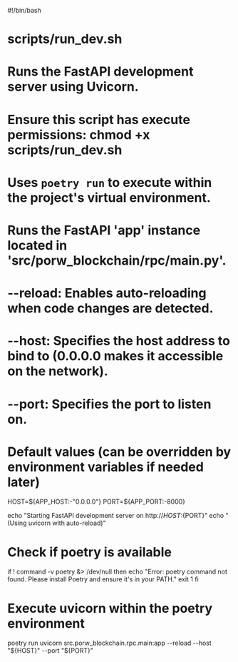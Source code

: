 #!/bin/bash

# scripts/run_dev.sh
# Runs the FastAPI development server using Uvicorn.
#
# Ensure this script has execute permissions: chmod +x scripts/run_dev.sh
#
# Uses `poetry run` to execute within the project's virtual environment.
# Runs the FastAPI 'app' instance located in 'src/porw_blockchain/rpc/main.py'.
# --reload: Enables auto-reloading when code changes are detected.
# --host:   Specifies the host address to bind to (0.0.0.0 makes it accessible on the network).
# --port:   Specifies the port to listen on.

# Default values (can be overridden by environment variables if needed later)
HOST=${APP_HOST:-"0.0.0.0"}
PORT=${APP_PORT:-8000}

echo "Starting FastAPI development server on http://${HOST}:${PORT}"
echo "(Using uvicorn with auto-reload)"

# Check if poetry is available
if ! command -v poetry &> /dev/null
then
    echo "Error: poetry command not found. Please install Poetry and ensure it's in your PATH."
    exit 1
fi

# Execute uvicorn within the poetry environment
poetry run uvicorn src.porw_blockchain.rpc.main:app --reload --host "${HOST}" --port "${PORT}"
